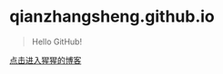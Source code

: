 qianzhangsheng.github.io
========================

> Hello GitHub!

[点击进入猩猩的博客](https://github.com/qianzhangsheng/qianzhangsheng.github.io/issues?state=open)